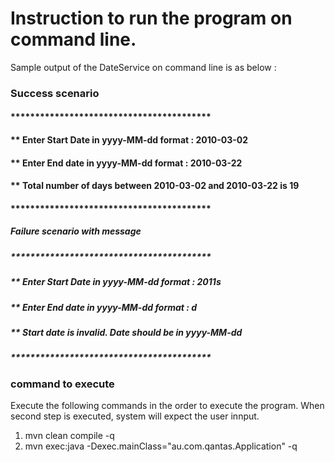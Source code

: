 # Instruction to run the program on command line.


Sample output of the DateService on command line is as below :

### Success scenario
#### *****************************************
#### ** Enter Start Date in yyyy-MM-dd format : 2010-03-02
#### ** Enter End date in yyyy-MM-dd format   : 2010-03-22
#### ** Total number of days between 2010-03-02 and 2010-03-22 is 19
#### *****************************************

##### Failure scenario with message
##### *****************************************
##### ** Enter Start Date in yyyy-MM-dd format : 2011s
##### ** Enter End date in yyyy-MM-dd format   : d
##### ** Start date is invalid. Date should be in yyyy-MM-dd
##### *****************************************

### command to execute
Execute the following commands in the order to execute the program. When second step is executed, system will expect the user innput.

1. mvn clean compile -q
2. mvn exec:java -Dexec.mainClass="au.com.qantas.Application" -q
